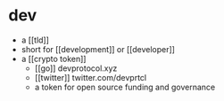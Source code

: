 # dev

- a [[tld]]
- short for [[development]] or [[developer]]
- a [[crypto token]]
  - [[go]] devprotocol.xyz
  - [[twitter]] twitter.com/devprtcl
  - a token for open source funding and governance


